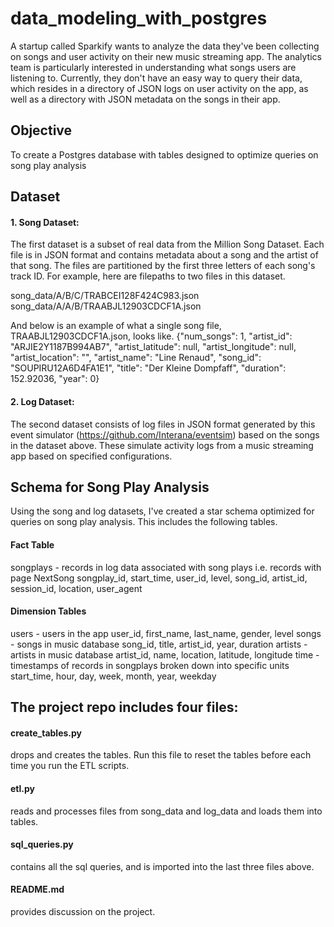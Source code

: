 # data_modeling_with_postgres
A startup called Sparkify wants to analyze the data they've been collecting on songs and user activity on their new music streaming app. The analytics team is particularly interested in understanding what songs users are listening to. Currently, they don't have an easy way to query their data, which resides in a directory of JSON logs on user activity on the app, as well as a directory with JSON metadata on the songs in their app.

## Objective
To create a Postgres database with tables designed to optimize queries on song play analysis

## Dataset

#### 1. Song Dataset:
The first dataset is a subset of real data from the Million Song Dataset. Each file is in JSON format and contains metadata about a song and the artist of that song. The files are partitioned by the first three letters of each song's track ID. For example, here are filepaths to two files in this dataset.

song_data/A/B/C/TRABCEI128F424C983.json
song_data/A/A/B/TRAABJL12903CDCF1A.json

And below is an example of what a single song file, TRAABJL12903CDCF1A.json, looks like.
{"num_songs": 1, "artist_id": "ARJIE2Y1187B994AB7", "artist_latitude": null, "artist_longitude": null, "artist_location": "", "artist_name": "Line Renaud", "song_id": "SOUPIRU12A6D4FA1E1", "title": "Der Kleine Dompfaff", "duration": 152.92036, "year": 0}

#### 2. Log Dataset:
The second dataset consists of log files in JSON format generated by this event simulator (https://github.com/Interana/eventsim) based on the songs in the dataset above. These simulate activity logs from a music streaming app based on specified configurations.

## Schema for Song Play Analysis
Using the song and log datasets, I've created a star schema optimized for queries on song play analysis. This includes the following tables.

#### Fact Table
songplays - records in log data associated with song plays i.e. records with page NextSong
songplay_id, start_time, user_id, level, song_id, artist_id, session_id, location, user_agent

#### Dimension Tables
users - users in the app
user_id, first_name, last_name, gender, level
songs - songs in music database
song_id, title, artist_id, year, duration
artists - artists in music database
artist_id, name, location, latitude, longitude
time - timestamps of records in songplays broken down into specific units
start_time, hour, day, week, month, year, weekday

## The project repo includes four files:

#### create_tables.py 
drops and creates the tables. Run this file to reset the tables before each time you run the ETL scripts.

#### etl.py 
reads and processes files from song_data and log_data and loads them into tables. 

#### sql_queries.py 
contains all the sql queries, and is imported into the last three files above.

#### README.md 
provides discussion on the project.
